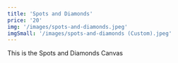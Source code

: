```yaml
---
title: 'Spots and Diamonds'
price: '20'
img: '/images/spots-and-diamonds.jpeg'
imgSmall: '/images/spots-and-diamonds (Custom).jpeg'
---
```


This is the Spots and Diamonds Canvas